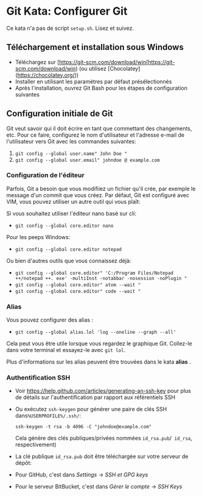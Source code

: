 
# Git Kata: Configurer Git

Ce kata n'a pas de script `setup.sh`. Lisez et suivez.

## Téléchargement et installation sous Windows

* Téléchargez sur [https://git-scm.com/download/win[https://git-scm.com/download/win) (ou utilisez [Chocolatey] (https://chocolatey.org/))
* Installer en utilisant les paramètres par défaut présélectionnés
* Après l'installation, ouvrez Git Bash pour les étapes de configuration suivantes

## Configuration initiale de Git

Git veut savoir qui il doit écrire en tant que commettant des changements, etc.
Pour ce faire, configurez le nom d'utilisateur et l'adresse e-mail de l'utilisateur vers Git avec les commandes suivantes:

1. `git config --global user.name" John Doe "`
2. `git config --global user.email" johndoe @ example.com`

### Configuration de l'éditeur

Parfois, Git a besoin que vous modifiiez un fichier qu'il crée, par exemple le message d'un commit que vous créez.
Par défaut, Git est configuré avec VIM, vous pouvez utiliser un autre outil qui vous plaît:

Si vous souhaitez utiliser l'éditeur nano basé sur cli:
- `git config --global core.editor nano`

Pour les peeps Windows:
- `git config --global core.editor notepad`

Ou bien d'autres outils que vous connaissez déjà:

- `git config --global core.editor" 'C:/Program Files/Notepad ++/notepad ++. exe' -multiInst -notabbar -nosession -noPlugin "`
- `git config --global core.editor" atom --wait "`
- `git config --global core.editor" code --wait "`

### Alias

Vous pouvez configurer des alias :
* `git config --global alias.lol 'log --oneline --graph --all'`

Cela peut vous être utile lorsque vous regardez le graphique Git.
Collez-le dans votre terminal et essayez-le avec `git lol`.

Plus d'informations sur les alias peuvent être trouvées dans le kata **alias**  .

### Authentification SSH

- Voir https://help.github.com/articles/generating-an-ssh-key pour plus de détails sur l'authentification par rapport aux référentiels SSH
- Ou exécutez `ssh-keygen` pour générer une paire de clés SSH dans`%USERPROFILE%/.ssh/`:

  `ssh-keygen -t rsa -b 4096 -C "johndoe@example.com"`

  Cela génère des clés publiques/privées nommées `id_rsa.pub`/` id_rsa`, respectivement)
- La clé publique `id_rsa.pub` doit être téléchargée sur votre serveur de dépôt:
- Pour GitHub, c'est dans _Settings_ -> _SSH et GPG keys_
- Pour le serveur BitBucket, c'est dans _Gérer le compte_ -> _SSH Keys_
